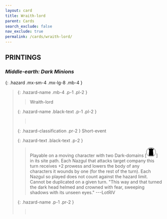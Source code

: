 ```yaml
---
layout: card
title: Wraith-lord
parent: Cards
search_exclude: false
nav_exclude: true
permalink: /cards/wraith-lord/
---
```


## PRINTINGS


### _Middle-earth: Dark Minions_

{: .hazard .mx-sm-4 .mx-lg-8 .mb-4 }
> {: .hazard-name .mb-4 .p-1 .pl-2 }
> > <div class="hazard-mp"></div>
> > <div class="card-name">Wraith-lord</div>
>
> {: .hazard-name .black-text .p-1 .pl-2 }
> > &nbsp;
>
> {: .hazard-classification .pr-2 }
> Short-event
>
> {: .hazard-text .black-text .p-2 }
> > Playable on a moving character with two Dark-domains \[![](/assets/images/dark-domain.svg)] in its site path. Each Nazgul that attacks target company this turn receives +2 prowess and lowers the body of any characters it wounds by one (for the rest of the turn). Each Nazgul so played does not count against the hazard limit. Cannot be duplicated on a given turn.   "This way and that turned the dark head helmed and crowned with fear, sweeping shadows with its unseen eyes." ---LotRIV 
>
> {: .hazard-name .p-1 .pr-2 }
> > <div class="card-shield"></div>
> > <div class="card-corruption">&nbsp;</div>
